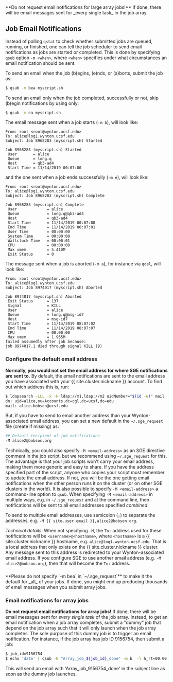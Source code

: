 <div class="alert alert-warning" role="alert" style="margin-top: 3ex" markdown="1">
**Do not request email notifications for large array jobs!**  If done, there will be email messages sent for _every single task_ in the job array.
</div>

## Job Email Notifications

Instead of polling `qstat` to check whether submitted jobs are queued, running, or finished, one can tell the job scheduler to send email notifications as jobs are started or completed.  This is done by specifying `qsub` option `-m <when>`, where `<when>` specifies under what circumstances an email notification should be sent.

To send an email when the job (b)egins, (e)nds, or (a)borts, submit the job as:

```sh
$ qsub -m bea myscript.sh
```

To send an email only when the job completed, successfully or not, skip (b)egin notifications by using only:

```sh
$ qsub -m ea myscript.sh
```

The email message sent when a job starts (`-m b`), will look like:

```lang-none
From: root <root@wynton.ucsf.edu>
To: alice@log1.wynton.ucsf.edu
Subject: Job 8968283 (myscript.sh) Started

Job 8968283 (myscript.sh) Started
 User       = alice
 Queue      = long.q
 Host       = qb3-ad4
 Start Time = 11/14/2019 00:07:00
```

and the one sent when a job ends successfully (`-m e`), will look like:

```lang-none
From: root <root@wynton.ucsf.edu>
To: alice@log1.wynton.ucsf.edu
Subject: Job 8968283 (myscript.sh) Complete

Job 8968283 (myscript.sh) Complete
 User             = alice
 Queue            = long.q@qb3-ad4
 Host             = qb3-ad4
 Start Time       = 11/14/2019 00:07:00
 End Time         = 11/14/2019 00:07:01
 User Time        = 00:00:00
 System Time      = 00:00:00
 Wallclock Time   = 00:00:01
 CPU              = 00:00:00
 Max vmem         = 5.410M
 Exit Status      = 0
```

The message sent when a job is aborted (`-m a`),  for instance via `qdel`, will look like:

```lang-none
From: root <root@wynton.ucsf.edu>
To: alice@log1.wynton.ucsf.edu
Subject: Job 8974017 (myscript.sh) Aborted

Job 8974017 (myscript.sh) Aborted
 Exit Status      = 137
 Signal           = KILL
 User             = alice
 Queue            = long.q@msg-id7
 Host             = msg-id7
 Start Time       = 11/14/2019 08:07:02
 End Time         = 11/14/2019 08:07:07
 CPU              = 00:00:00
 Max vmem         = 1.965M
failed assumedly after job because:
job 8974017.1 died through signal KILL (9)
```


### Configure the default email address

**Normally, you would not set the email address for where SGE notifications are sent to.**  By default, the email notifications are sent to the email address you have associated with your {{ site.cluster.nickname }} account.  To find out which address this is, run:

```sh
$ ldapsearch -LLL -x -H ldap://m1,ldap://m2 uidNumber="$(id -u)" mail
dn: uid=alice,ou=Accounts,dc=cgl,dc=ucsf,dc=edu
mail: alice.bobson@ucsf.edu
```

But, if you have to send to email another address than your Wynton-associated email address, you can set a new default in the `~/.sge_request` file (create if missing) as:

```sh
## Default recipient of job notifications
-M alice2@bobson.org
```

Technically, you could also specify `-M <email-address>` as an SGE directive comment in the job script, but we recommend using `~/.sge_request` for this.  The advantage is that your job scripts won't carry your email address, making them more generic and easy to share.  If you have the address specified part of the script, anyone who copies your script must remember to update the email address.  If not, you will be the one getting email notifications when the other person runs it on the cluster (or on other SGE clusters in the world).  It is also possible to specify `-M <email-address>` a command-line option to `qsub`.  When specifying `-M <email-address>` in multiple ways, e.g. in `~/.sge_request` and at the command line, then notifications will be sent to all email addresses specified _combined_.

To send to multiple email addresses, use semicolon (`;`) to separate the addresses, e.g. `-M {{ site.user.email }},alice2@bobson.org`.

_Technical details_: When not specifying `-M`, the `To:` address used for these notifications will be `<username>@<hostname>`, where `<hostname>` is a {{ site.cluster.nickname }} hostname, e.g. `alice@log1.wynton.ucsf.edu`.  That is a local address that only exists on the {{ site.cluster.nickname }} cluster. Any message sent to this address is redirected to your Wynton-associated email address.  If you configure SGE to use another email address (e.g. `-M alice2@bobson.org`), then that will become the `To:` address.


<div class="alert alert-danger" role="alert" style="margin-top: 3ex" markdown="1">
**Please do not specify `-m bea` in `~/.sge_request`** to make it the default for _all_ of your jobs. If done, you might end up producing thousands of email messages when you submit array jobs.
</div>


### Email notifications for array jobs

**Do not request email notifications for array jobs!**  If done, there will be email messages sent for _every single task_ of the job array.  Instead, to get an email notification when a job array completes, submit a "dummy" job that depend on the job array such that it will only launch when the job array completes.  The sole purpose of this dummy job is to trigger an email notification.  For instance, if the job array has job ID 9156754, then submit a job:

```sh
$ job_id=9156754
$ echo 'date' | qsub -N "Array_job_${job_id}_done" -m b  -l h_rt=00:00:05 -hold_jid "${job_id}"
```

This will send an email with 'Array_job_9156754_done' in the subject line as soon as the dummy job launches.
